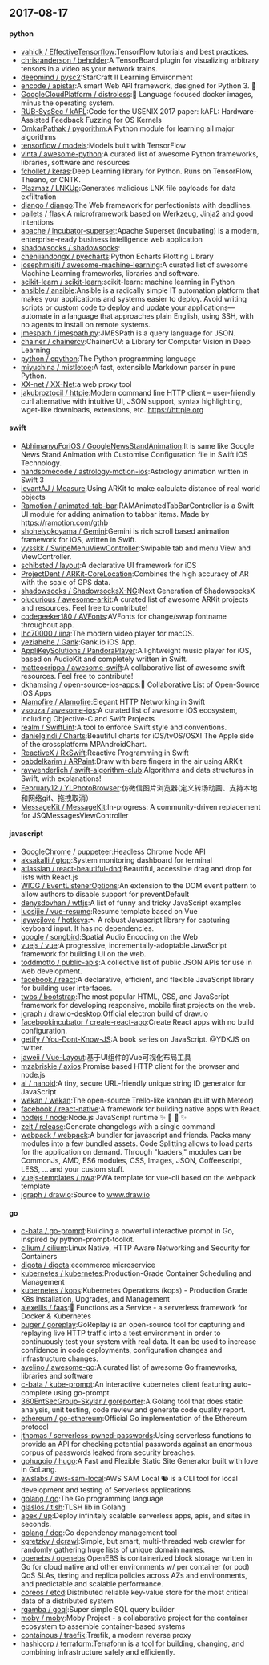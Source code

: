 ## 2017-08-17

#### python
* [vahidk / EffectiveTensorflow](https://github.com/vahidk/EffectiveTensorflow):TensorFlow tutorials and best practices.
* [chrisranderson / beholder](https://github.com/chrisranderson/beholder):A TensorBoard plugin for visualizing arbitrary tensors in a video as your network trains.
* [deepmind / pysc2](https://github.com/deepmind/pysc2):StarCraft II Learning Environment
* [encode / apistar](https://github.com/encode/apistar):A smart Web API framework, designed for Python 3. 🌟
* [GoogleCloudPlatform / distroless](https://github.com/GoogleCloudPlatform/distroless):🥑 Language focused docker images, minus the operating system.
* [RUB-SysSec / kAFL](https://github.com/RUB-SysSec/kAFL):Code for the USENIX 2017 paper: kAFL: Hardware-Assisted Feedback Fuzzing for OS Kernels
* [OmkarPathak / pygorithm](https://github.com/OmkarPathak/pygorithm):A Python module for learning all major algorithms
* [tensorflow / models](https://github.com/tensorflow/models):Models built with TensorFlow
* [vinta / awesome-python](https://github.com/vinta/awesome-python):A curated list of awesome Python frameworks, libraries, software and resources
* [fchollet / keras](https://github.com/fchollet/keras):Deep Learning library for Python. Runs on TensorFlow, Theano, or CNTK.
* [Plazmaz / LNKUp](https://github.com/Plazmaz/LNKUp):Generates malicious LNK file payloads for data exfiltration
* [django / django](https://github.com/django/django):The Web framework for perfectionists with deadlines.
* [pallets / flask](https://github.com/pallets/flask):A microframework based on Werkzeug, Jinja2 and good intentions
* [apache / incubator-superset](https://github.com/apache/incubator-superset):Apache Superset (incubating) is a modern, enterprise-ready business intelligence web application
* [shadowsocks / shadowsocks](https://github.com/shadowsocks/shadowsocks):
* [chenjiandongx / pyecharts](https://github.com/chenjiandongx/pyecharts):Python Echarts Plotting Library
* [josephmisiti / awesome-machine-learning](https://github.com/josephmisiti/awesome-machine-learning):A curated list of awesome Machine Learning frameworks, libraries and software.
* [scikit-learn / scikit-learn](https://github.com/scikit-learn/scikit-learn):scikit-learn: machine learning in Python
* [ansible / ansible](https://github.com/ansible/ansible):Ansible is a radically simple IT automation platform that makes your applications and systems easier to deploy. Avoid writing scripts or custom code to deploy and update your applications— automate in a language that approaches plain English, using SSH, with no agents to install on remote systems.
* [jmespath / jmespath.py](https://github.com/jmespath/jmespath.py):JMESPath is a query language for JSON.
* [chainer / chainercv](https://github.com/chainer/chainercv):ChainerCV: a Library for Computer Vision in Deep Learning
* [python / cpython](https://github.com/python/cpython):The Python programming language
* [miyuchina / mistletoe](https://github.com/miyuchina/mistletoe):A fast, extensible Markdown parser in pure Python.
* [XX-net / XX-Net](https://github.com/XX-net/XX-Net):a web proxy tool
* [jakubroztocil / httpie](https://github.com/jakubroztocil/httpie):Modern command line HTTP client – user-friendly curl alternative with intuitive UI, JSON support, syntax highlighting, wget-like downloads, extensions, etc. https://httpie.org

#### swift
* [AbhimanyuForiOS / GoogleNewsStandAnimation](https://github.com/AbhimanyuForiOS/GoogleNewsStandAnimation):It is same like Google News Stand Animation with Customise Configuration file in Swift iOS Technology.
* [handsomecode / astrology-motion-ios](https://github.com/handsomecode/astrology-motion-ios):Astrology animation written in Swift 3
* [levantAJ / Measure](https://github.com/levantAJ/Measure):Using ARKit to make calculate distance of real world objects
* [Ramotion / animated-tab-bar](https://github.com/Ramotion/animated-tab-bar):RAMAnimatedTabBarController is a Swift UI module for adding animation to tabbar items. Made by https://ramotion.com/gthb
* [shoheiyokoyama / Gemini](https://github.com/shoheiyokoyama/Gemini):Gemini is rich scroll based animation framework for iOS, written in Swift.
* [yysskk / SwipeMenuViewController](https://github.com/yysskk/SwipeMenuViewController):Swipable tab and menu View and ViewController.
* [schibsted / layout](https://github.com/schibsted/layout):A declarative UI framework for iOS
* [ProjectDent / ARKit-CoreLocation](https://github.com/ProjectDent/ARKit-CoreLocation):Combines the high accuracy of AR with the scale of GPS data.
* [shadowsocks / ShadowsocksX-NG](https://github.com/shadowsocks/ShadowsocksX-NG):Next Generation of ShadowsocksX
* [olucurious / awesome-arkit](https://github.com/olucurious/awesome-arkit):A curated list of awesome ARKit projects and resources. Feel free to contribute!
* [codegeeker180 / AVFonts](https://github.com/codegeeker180/AVFonts):AVFonts for change/swap fontname throughout app.
* [lhc70000 / iina](https://github.com/lhc70000/iina):The modern video player for macOS.
* [yeziahehe / Gank](https://github.com/yeziahehe/Gank):Gank.io iOS App.
* [AppliKeySolutions / PandoraPlayer](https://github.com/AppliKeySolutions/PandoraPlayer):A lightweight music player for iOS, based on AudioKit and completely written in Swift.
* [matteocrippa / awesome-swift](https://github.com/matteocrippa/awesome-swift):A collaborative list of awesome swift resources. Feel free to contribute!
* [dkhamsing / open-source-ios-apps](https://github.com/dkhamsing/open-source-ios-apps):📱 Collaborative List of Open-Source iOS Apps
* [Alamofire / Alamofire](https://github.com/Alamofire/Alamofire):Elegant HTTP Networking in Swift
* [vsouza / awesome-ios](https://github.com/vsouza/awesome-ios):A curated list of awesome iOS ecosystem, including Objective-C and Swift Projects
* [realm / SwiftLint](https://github.com/realm/SwiftLint):A tool to enforce Swift style and conventions.
* [danielgindi / Charts](https://github.com/danielgindi/Charts):Beautiful charts for iOS/tvOS/OSX! The Apple side of the crossplatform MPAndroidChart.
* [ReactiveX / RxSwift](https://github.com/ReactiveX/RxSwift):Reactive Programming in Swift
* [oabdelkarim / ARPaint](https://github.com/oabdelkarim/ARPaint):Draw with bare fingers in the air using ARKit
* [raywenderlich / swift-algorithm-club](https://github.com/raywenderlich/swift-algorithm-club):Algorithms and data structures in Swift, with explanations!
* [February12 / YLPhotoBrowser](https://github.com/February12/YLPhotoBrowser):仿微信图片浏览器(定义转场动画、支持本地和网络gif、拖拽取消）
* [MessageKit / MessageKit](https://github.com/MessageKit/MessageKit):In-progress: A community-driven replacement for JSQMessagesViewController

#### javascript
* [GoogleChrome / puppeteer](https://github.com/GoogleChrome/puppeteer):Headless Chrome Node API
* [aksakalli / gtop](https://github.com/aksakalli/gtop):System monitoring dashboard for terminal
* [atlassian / react-beautiful-dnd](https://github.com/atlassian/react-beautiful-dnd):Beautiful, accessible drag and drop for lists with React.js
* [WICG / EventListenerOptions](https://github.com/WICG/EventListenerOptions):An extension to the DOM event pattern to allow authors to disable support for preventDefault
* [denysdovhan / wtfjs](https://github.com/denysdovhan/wtfjs):A list of funny and tricky JavaScript examples
* [luosijie / vue-resume](https://github.com/luosijie/vue-resume):Resume template based on Vue
* [jaywcjlove / hotkeys](https://github.com/jaywcjlove/hotkeys):➷ A robust Javascript library for capturing keyboard input. It has no dependencies.
* [google / songbird](https://github.com/google/songbird):Spatial Audio Encoding on the Web
* [vuejs / vue](https://github.com/vuejs/vue):A progressive, incrementally-adoptable JavaScript framework for building UI on the web.
* [toddmotto / public-apis](https://github.com/toddmotto/public-apis):A collective list of public JSON APIs for use in web development.
* [facebook / react](https://github.com/facebook/react):A declarative, efficient, and flexible JavaScript library for building user interfaces.
* [twbs / bootstrap](https://github.com/twbs/bootstrap):The most popular HTML, CSS, and JavaScript framework for developing responsive, mobile first projects on the web.
* [jgraph / drawio-desktop](https://github.com/jgraph/drawio-desktop):Official electron build of draw.io
* [facebookincubator / create-react-app](https://github.com/facebookincubator/create-react-app):Create React apps with no build configuration.
* [getify / You-Dont-Know-JS](https://github.com/getify/You-Dont-Know-JS):A book series on JavaScript. @YDKJS on twitter.
* [jaweii / Vue-Layout](https://github.com/jaweii/Vue-Layout):基于UI组件的Vue可视化布局工具
* [mzabriskie / axios](https://github.com/mzabriskie/axios):Promise based HTTP client for the browser and node.js
* [ai / nanoid](https://github.com/ai/nanoid):A tiny, secure URL-friendly unique string ID generator for JavaScript
* [wekan / wekan](https://github.com/wekan/wekan):The open-source Trello-like kanban (built with Meteor)
* [facebook / react-native](https://github.com/facebook/react-native):A framework for building native apps with React.
* [nodejs / node](https://github.com/nodejs/node):Node.js JavaScript runtime ✨ 🐢 🚀 ✨
* [zeit / release](https://github.com/zeit/release):Generate changelogs with a single command
* [webpack / webpack](https://github.com/webpack/webpack):A bundler for javascript and friends. Packs many modules into a few bundled assets. Code Splitting allows to load parts for the application on demand. Through "loaders," modules can be CommonJs, AMD, ES6 modules, CSS, Images, JSON, Coffeescript, LESS, ... and your custom stuff.
* [vuejs-templates / pwa](https://github.com/vuejs-templates/pwa):PWA template for vue-cli based on the webpack template
* [jgraph / drawio](https://github.com/jgraph/drawio):Source to www.draw.io

#### go
* [c-bata / go-prompt](https://github.com/c-bata/go-prompt):Building a powerful interactive prompt in Go, inspired by python-prompt-toolkit.
* [cilium / cilium](https://github.com/cilium/cilium):Linux Native, HTTP Aware Networking and Security for Containers
* [digota / digota](https://github.com/digota/digota):ecommerce microservice
* [kubernetes / kubernetes](https://github.com/kubernetes/kubernetes):Production-Grade Container Scheduling and Management
* [kubernetes / kops](https://github.com/kubernetes/kops):Kubernetes Operations (kops) - Production Grade K8s Installation, Upgrades, and Management
* [alexellis / faas](https://github.com/alexellis/faas):🐳 Functions as a Service - a serverless framework for Docker & Kubernetes
* [buger / goreplay](https://github.com/buger/goreplay):GoReplay is an open-source tool for capturing and replaying live HTTP traffic into a test environment in order to continuously test your system with real data. It can be used to increase confidence in code deployments, configuration changes and infrastructure changes.
* [avelino / awesome-go](https://github.com/avelino/awesome-go):A curated list of awesome Go frameworks, libraries and software
* [c-bata / kube-prompt](https://github.com/c-bata/kube-prompt):An interactive kubernetes client featuring auto-complete using go-prompt.
* [360EntSecGroup-Skylar / goreporter](https://github.com/360EntSecGroup-Skylar/goreporter):A Golang tool that does static analysis, unit testing, code review and generate code quality report.
* [ethereum / go-ethereum](https://github.com/ethereum/go-ethereum):Official Go implementation of the Ethereum protocol
* [jthomas / serverless-pwned-passwords](https://github.com/jthomas/serverless-pwned-passwords):Using serverless functions to provide an API for checking potential passwords against an enormous corpus of passwords leaked from security breaches.
* [gohugoio / hugo](https://github.com/gohugoio/hugo):A Fast and Flexible Static Site Generator built with love in GoLang.
* [awslabs / aws-sam-local](https://github.com/awslabs/aws-sam-local):AWS SAM Local 🐿 is a CLI tool for local development and testing of Serverless applications
* [golang / go](https://github.com/golang/go):The Go programming language
* [glaslos / tlsh](https://github.com/glaslos/tlsh):TLSH lib in Golang
* [apex / up](https://github.com/apex/up):Deploy infinitely scalable serverless apps, apis, and sites in seconds.
* [golang / dep](https://github.com/golang/dep):Go dependency management tool
* [kgretzky / dcrawl](https://github.com/kgretzky/dcrawl):Simple, but smart, multi-threaded web crawler for randomly gathering huge lists of unique domain names.
* [openebs / openebs](https://github.com/openebs/openebs):OpenEBS is containerized block storage written in Go for cloud native and other environments w/ per container (or pod) QoS SLAs, tiering and replica policies across AZs and environments, and predictable and scalable performance.
* [coreos / etcd](https://github.com/coreos/etcd):Distributed reliable key-value store for the most critical data of a distributed system
* [rgamba / goql](https://github.com/rgamba/goql):Super simple SQL query builder
* [moby / moby](https://github.com/moby/moby):Moby Project - a collaborative project for the container ecosystem to assemble container-based systems
* [containous / traefik](https://github.com/containous/traefik):Træfik, a modern reverse proxy
* [hashicorp / terraform](https://github.com/hashicorp/terraform):Terraform is a tool for building, changing, and combining infrastructure safely and efficiently.
